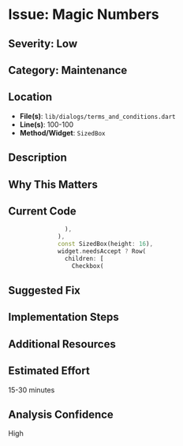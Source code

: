 # Issue: Magic Numbers

## Severity: Low

## Category: Maintenance

## Location
- **File(s)**: `lib/dialogs/terms_and_conditions.dart`
- **Line(s)**: 100-100
- **Method/Widget**: `SizedBox`

## Description


## Why This Matters


## Current Code
```dart
                ),
              ),
              const SizedBox(height: 16),
              widget.needsAccept ? Row(
                children: [
                  Checkbox(
```

## Suggested Fix


## Implementation Steps


## Additional Resources


## Estimated Effort
15-30 minutes

## Analysis Confidence
High

